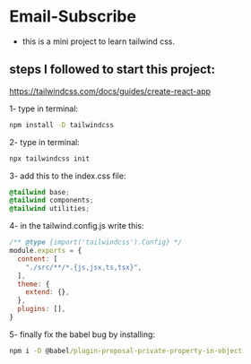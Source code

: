 # Email-Subscribe 
- this is a mini project to learn tailwind css.

## steps I followed to start this project:
https://tailwindcss.com/docs/guides/create-react-app

1- type in terminal:
```cmd
npm install -D tailwindcss
```
2- type in terminal:
```cmd
npx tailwindcss init
```
3- add this to the index.css file:
```css
@tailwind base;
@tailwind components;
@tailwind utilities;
```
4- in the tailwind.config.js write this:
```js
/** @type {import('tailwindcss').Config} */
module.exports = {
  content: [
    "./src/**/*.{js,jsx,ts,tsx}",
  ],
  theme: {
    extend: {},
  },
  plugins: [],
}
```
5- finally fix the babel bug by installing:
```cmd
npm i -D @babel/plugin-proposal-private-property-in-object
```